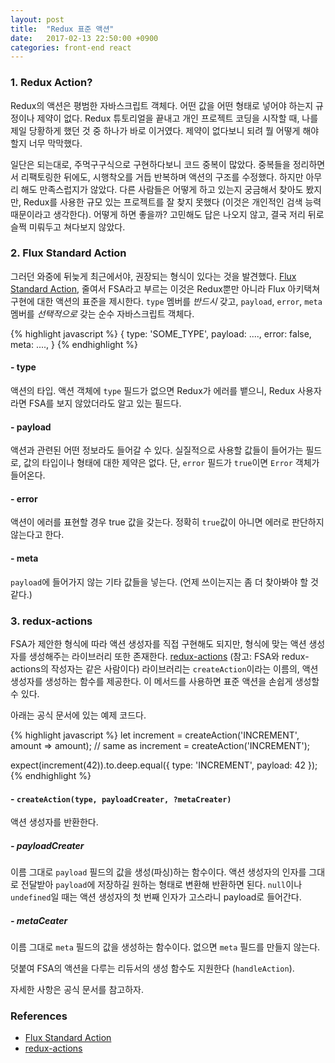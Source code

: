 ```yaml
---
layout: post
title:  "Redux 표준 액션"
date:   2017-02-13 22:50:00 +0900
categories: front-end react
---
```


### 1. Redux Action?

Redux의 액션은 평범한 자바스크립트 객체다. 어떤 값을 어떤 형태로 넣어야 하는지 규정이나 제약이 없다. Redux 튜토리얼을 끝내고 개인 프로젝트 코딩을 시작할 때, 나를 제일 당황하게 했던 것 중 하나가 바로 이거였다. 제약이 없다보니 되려 뭘 어떻게 해야할지 너무 막막했다.

일단은 되는대로, 주먹구구식으로 구현하다보니 코드 중복이 많았다. 중복들을 정리하면서 리팩토링한 뒤에도, 시행착오를 거듭 반복하며 액션의 구조를 수정했다. 하지만 아무리 해도 만족스럽지가 않았다. 다른 사람들은 어떻게 하고 있는지 궁금해서 찾아도 봤지만, Redux를 사용한 규모 있는 프로젝트를 잘 찾지 못했다 (이것은 개인적인 검색 능력 때문이라고 생각한다). 어떻게 하면 좋을까? 고민해도 답은 나오지 않고, 결국 저리 뒤로 슬쩍 미뤄두고 쳐다보지 않았다.

### 2. Flux Standard Action

그러던 와중에 뒤늦게 최근에서야, 권장되는 형식이 있다는 것을 발견했다. [Flux Standard Action](https://github.com/acdlite/flux-standard-action), 줄여서 FSA라고 부르는 이것은 Redux뿐만 아니라 Flux 아키택쳐 구현에 대한 액션의 표준을 제시한다. `type` 멤버를 _반드시_ 갖고, `payload`, `error`, `meta` 멤버를 _선택적으로_ 갖는 순수 자바스크립트 객체다.

{% highlight javascript %}
{
     type: 'SOME_TYPE',
     payload: ....,
     error: false,
     meta: ....,
}
{% endhighlight %}

#### - type
액션의 타입. 액션 객체에 `type` 필드가 없으면 Redux가 에러를 뱉으니, Redux 사용자라면 FSA를 보지 않았더라도 알고 있는 필드다.

#### - payload
액션과 관련된 어떤 정보라도 들어갈 수 있다. 실질적으로 사용할 값들이 들어가는 필드로, 값의 타입이나 형태에 대한 제약은 없다. 단, `error` 필드가 `true`이면 `Error` 객체가 들어온다.

#### - error
액션이 에러를 표현할 경우 true 값을 갖는다. 정확히 `true`값이 아니면 에러로 판단하지 않는다고 한다.

#### - meta
`payload`에 들어가지 않는 기타 값들을 넣는다. (언제 쓰이는지는 좀 더 찾아봐야 할 것 같다.)


### 3. redux-actions

FSA가 제안한 형식에 따라 액션 생성자를 직접 구현해도 되지만, 형식에 맞는 액션 생성자를 생성해주는 라이브러리 또한 존재한다. 
[redux-actions](https://github.com/acdlite/redux-actions) (참고: FSA와 redux-actions의 작성자는 같은 사람이다) 라이브러리는 `createAction`이라는 이름의, 액션 생성자를 생성하는 함수를 제공한다. 이 메서드를 사용하면 표준 액션을 손쉽게 생성할 수 있다.

아래는 공식 문서에 있는 예제 코드다.

{% highlight javascript %}
let increment = createAction('INCREMENT', amount => amount);
// same as
increment = createAction('INCREMENT');

expect(increment(42)).to.deep.equal({
type: 'INCREMENT',
     payload: 42
});
{% endhighlight %}

#### - `createAction(type, payloadCreater, ?metaCreater)`
액션 생성자를 반환한다.

##### - payloadCreater
이름 그대로 `payload` 필드의 값을 생성(파싱)하는 함수이다. 액션 생성자의 인자를 그대로 전달받아 `payload`에 저장하길 원하는 형태로 변환해 반환하면 된다. `null`이나 `undefined`일 때는 액션 생성자의 첫 번째 인자가 고스라니 payload로 들어간다.

##### - metaCeater
이름 그대로 `meta` 필드의 값을 생성하는 함수이다. 없으면 `meta` 필드를 만들지 않는다.

덧붙여 FSA의 액션을 다루는 리듀서의 생성 함수도 지원한다 (`handleAction`).

자세한 사항은 공식 문서를 참고하자.


### References

- [Flux Standard Action](https://github.com/acdlite/flux-standard-action)
- [redux-actions](https://github.com/acdlite/redux-actions)